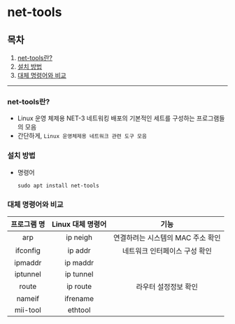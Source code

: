 # net-tools

## 목차
 1. [net-tools란?](#net-tools란)    
 2. [설치 방법](#설치-방법)    
 3. [대체 명령어와 비교](#대체-명령어와-비교)    
---
### net-tools란?
  - Linux 운영 체제용 NET-3 네트워킹 배포의 기본적인 세트를 구성하는 프로그램들의 모음
  - 간단하게, `Linux 운영체제용 네트워크 관련 도구 모음`

### 설치 방법  
  - 명령어    
    ```console
    sudo apt install net-tools
    ```

### 대체 명령어와 비교
| 프로그램 명 | Linux 대체 명령어 | 기능 | 
|:-:|:-:|:-:|
| arp | ip neigh | 연결하려는 시스템의 MAC 주소 확인 |
|ifconfig | ip addr | 네트워크 인터페이스 구성 확인 |
|ipmaddr | ip maddr |
|iptunnel | ip tunnel |
|route | ip route | 라우터 설정정보 확인 |
|nameif | ifrename |
|mii-tool | ethtool |